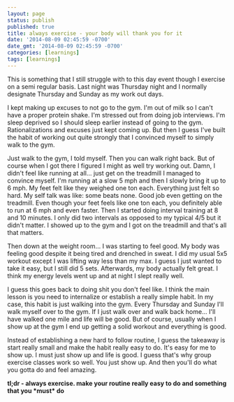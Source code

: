 ```yaml
---
layout: page
status: publish
published: true
title: always exercise - your body will thank you for it
date: '2014-08-09 02:45:59 -0700'
date_gmt: '2014-08-09 02:45:59 -0700'
categories: [learnings]
tags: [learnings]
---
```

<p>This is something that I still struggle with to this day event though I exercise on a semi regular basis. Last night was Thursday night and I normally designate Thursday and Sunday as my work out days.</p>
<p>I kept making up excuses to not go to the gym. I'm out of milk so I can't have a proper protein shake. I'm stressed out from doing job interviews. I'm sleep deprived so I should sleep earlier instead of going to the gym. Rationalizations and excuses just kept coming up. But then I guess I've built the habit of working out quite strongly that I convinced myself to simply walk to the gym.</p>
<p>Just walk to the gym, I told myself. Then you can walk right back. But of course when I got there I figured I might as well try working out. Damn, I didn't feel like running at all... just get on the treadmill I managed to convince myself. I'm running at a slow 5 mph and then I slowly bring it up to 6 mph. My feet felt like they weighed one ton each. Everything just felt so hard. My self talk was like: some beats none. Good job even getting on the treadmill. Even though your feet feels like one ton each, you definitely able to run at 6 mph and even faster. Then I started doing interval training at 8 and 10 minutes. I only did two intervals as opposed to my typical 4&#47;5 but it didn't matter. I showed up to the gym and I got on the treadmill and that's all that matters.</p>
<p>Then down at the weight room... I was starting to feel good. My body was feeling good despite it being tired and drenched in sweat. I did my usual 5x5 workout except I was lifting way less than my max. I guess I just wanted to take it easy, but I still did 5 sets. Afterwards, my body actually felt great. I think my energy levels went up and at night I slept really well.</p>
<p>I guess this goes back to doing shit you don't feel like. I think the main lesson is you need to internalize or establish a really simple habit. In my case, this habit is just walking into the gym. Every Thursday and Sunday I'll walk myself over to the gym. If I just walk over and walk back home... I'll have walked one mile and life will be good. But of course, usually when I show up at the gym I end up getting a solid workout and everything is good.</p>
<p>Instead of establishing a new hard to follow routine, I guess the takeaway is start really small and make the habit really easy to do. It's easy for me to show up. I must just show up and life is good. I guess that's why group exercise classes work so well. You just show up. And then you'll do what you gotta do and feel amazing.</p>
<p><strong>tl;dr - always exercise. make your routine really easy to do and something that you *must* do</strong></p>
